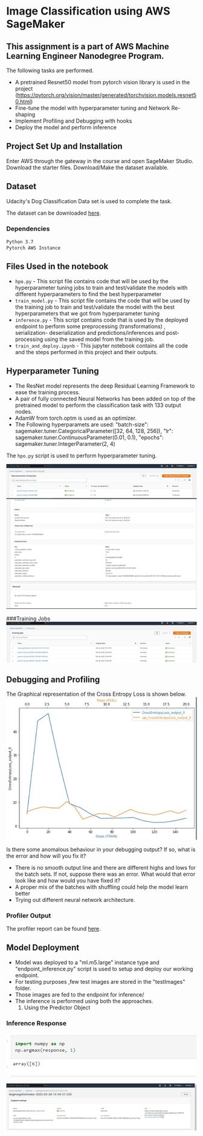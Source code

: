 # Image Classification using AWS SageMaker
## This assignment is a part of AWS Machine Learning Engineer Nanodegree Program.

The following tasks are performed.
- A pretrained Resnet50 model from pytorch vision library is used in the project (https://pytorch.org/vision/master/generated/torchvision.models.resnet50.html)
- Fine-tune the model with hyperparameter tuning and Network Re-shaping
- Implement Profiling and Debugging with hooks
- Deploy the model and perform inference

## Project Set Up and Installation
Enter AWS through the gateway in the course and open SageMaker Studio.
Download the starter files.
Download/Make the dataset available.

## Dataset
Udacity's Dog Classification Data set is used to complete the task.

The dataset can be downloaded [here](https://s3-us-west-1.amazonaws.com/udacity-aind/dog-project/dogImages.zip).

### Dependencies

```
Python 3.7
Pytorch AWS Instance
```
## Files Used in the notebook

- `hpo.py` - This script file contains code that will be used by the hyperparameter tuning jobs to train and test/validate the models with different hyperparameters to find the best hyperparameter
- `train_model.py` - This script file contains the code that will be used by the training job to train and test/validate the model with the best hyperparameters that we got from hyperparameter tuning
- `inference.py` - This script contains code that is used by the deployed endpoint to perform some preprocessing (transformations) , serialization- deserialization and predictions/inferences and post-processing using the saved model from the training job.
- `train_and_deploy.ipynb` - This jupyter notebook contains all the code and the steps performed in this project and their outputs.

## Hyperparameter Tuning
- The ResNet model represents the deep Residual Learning Framework to ease the training process.
- A pair of fully connected Neural Networks has been added on top of the pretrained model to perform the classification task with 133 output nodes.
- AdamW from torch.optm is used as an optimizer.
- The Following hyperparamets are used:
    "batch-size": sagemaker.tuner.CategoricalParameter([32, 64, 128, 256]),
    "lr": sagemaker.tuner.ContinuousParameter(0.01, 0.1),
    "epochs": sagemaker.tuner.IntegerParameter(2, 4)

The `hpo.py` script is used to perform hyperparameter tuning.

![Hyperparameters Tuning](images/hipper_jobs.jpg "Hyperparameters Tuning") ![Hyperparameters](images/tunnings.jpg "Hyperparameters")

###Training Jobs
![Training Jobs](images/training_jobs.jpg "Training Jobs")

## Debugging and Profiling
The Graphical representation of the Cross Entropy Loss is shown below.
![Cross Entropy Loss](images/graph.jpg "Cross Entropy Loss")

Is there some anomalous behaviour in your debugging output? If so, what is the error and how will you fix it?
- There is no smooth output line and there are different highs and lows for the batch sets.
  If not, suppose there was an error. What would that error look like and how would you have fixed it?
- A proper mix of the batches with shuffling could help the model learn better
- Trying out different neural network architecture.

### Profiler Output
The profiler report can be found [here](profiler_report/profiler-report.html).

## Model Deployment
- Model was deployed to a "ml.m5.large" instance type and "endpoint_inference.py" script is used to setup and deploy our working endpoint.
- For testing purposes ,few test images are stored in the "testImages" folder.
- Those images are fed to the endpoint for inference/
- The inference is performed using both the approaches. 
    1. Using the Predictor Object 

### Inference Response
![Inference Response](images/responce.jpg "Inference Response")

  
![End Point Deployment](images/endpoint.jpg "End Point")

